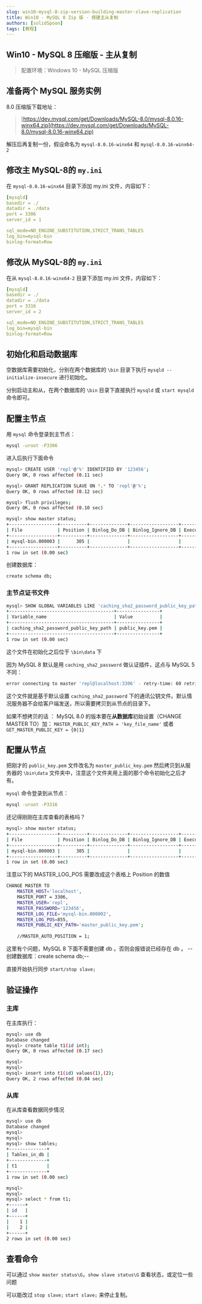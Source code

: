 ```yaml
---
slug: win10-mysql-8-zip-version-building-master-slave-replication
title: Win10 - MySQL 8 Zip 版 - 搭建主从复制
authors: [solidSpoon]
tags: [教程]
---
```



## Win10 - MySQL 8 压缩版 - 主从复制

> 配置环境：Windows 10 - MySQL 压缩版

## 准备两个 MySQL 服务实例

8.0 压缩版下载地址：

> [https://dev.mysql.com/get/Downloads/MySQL-8.0/mysql-8.0.16-winx64.zip](https://dev.mysql.com/get/Downloads/MySQL-8.0/mysql-8.0.16-winx64.zip)



解压后再复制一份，假设命名为 `mysql-8.0.16-winx64` 和 `mysql-8.0.16-winx64-2`

## 修改主 MySQL-8的 `my.ini`

在 `mysql-8.0.16-winx64` 目录下添加 my.ini 文件，内容如下：

```yaml
[mysqld]
basedir = ./
datadir = ./data
port = 3306
server_id = 1

sql_mode=NO_ENGINE_SUBSTITUTION,STRICT_TRANS_TABLES 
log_bin=mysql-bin
binlog-format=Row
```

## 修改从 MySQL-8的 `my.ini`

在从 `mysql-8.0.16-winx64-2` 目录下添加 my.ini 文件，内容如下：

```yaml
[mysqld]
basedir = ./
datadir = ./data
port = 3316
server_id = 2

sql_mode=NO_ENGINE_SUBSTITUTION,STRICT_TRANS_TABLES 
log_bin=mysql-bin
binlog-format=Row
```


## 初始化和启动数据库

空数据库需要初始化，分别在两个数据库的 `\bin` 目录下执行 `mysqld --initialize-insecure` 进行初始化。


分别启动主和从，在两个数据库的 `\bin` 目录下直接执行 `mysqld` 或 `start mysqld` 命令即可。

## 配置主节点

用 `mysql` 命令登录到主节点：

```bash
mysql -uroot -P3306
```

进入后执行下面命令

```bash
mysql> CREATE USER 'repl'@'%' IDENTIFIED BY '123456';
Query OK, 0 rows affected (0.11 sec)

mysql> GRANT REPLICATION SLAVE ON *.* TO 'repl'@'%';
Query OK, 0 rows affected (0.12 sec)

mysql> flush privileges;
Query OK, 0 rows affected (0.10 sec)

mysql> show master status;
+------------------+----------+--------------+------------------+-------------------+
| File             | Position | Binlog_Do_DB | Binlog_Ignore_DB | Executed_Gtid_Set |
+------------------+----------+--------------+------------------+-------------------+
| mysql-bin.000003 |      305 |              |                  |                   |
+------------------+----------+--------------+------------------+-------------------+
1 row in set (0.00 sec)
```


创建数据库：

```bash
create schema db;
```

### 主节点证书文件


```bash
mysql> SHOW GLOBAL VARIABLES LIKE 'caching_sha2_password_public_key_path';
+---------------------------------------+----------------+
| Variable_name                         | Value          |
+---------------------------------------+----------------+
| caching_sha2_password_public_key_path | public_key.pem |
+---------------------------------------+----------------+
1 row in set (0.00 sec)
```

这个文件在初始化之后位于 `\bin\data` 下

因为 MySQL 8 默认是用 `caching_sha2_password` 做认证插件，这点与 MySQL 5 不同：

```bash
error connecting to master 'repl@localhost:3306' - retry-time: 60 retries: 18 message: Authentication plugin 'caching_sha2_password' reported error: Authentication requires secure connection.
```


这个文件就是基于默认设置 `caching_sha2_password` 下的通讯公钥文件。默认情况服务器不会给客户端发送，所以需要拷贝到从节点的目录下。

如果不想拷贝的话 ：
MySQL 8.0 的版本要在**从数据库**初始设置（CHANGE MASTER TO）加：
`MASTER_PUBLIC_KEY_PATH = 'key_file_name'`
或者
`GET_MASTER_PUBLIC_KEY = {0|1}`

## 配置从节点


把刚才的 `public_key.pem` 文件改名为 `master_public_key.pem` 然后拷贝到从服务器的 `\bin\data` 文件夹中，注意这个文件夹用上面的那个命令初始化之后才有。

`mysql` 命令登录到从节点：

```bash
mysql -uroot -P3316
```

还记得刚刚在主库查看的表格吗？

```bash
mysql> show master status;
+------------------+----------+--------------+------------------+-------------------+
| File             | Position | Binlog_Do_DB | Binlog_Ignore_DB | Executed_Gtid_Set |
+------------------+----------+--------------+------------------+-------------------+
| mysql-bin.000003 |      305 |              |                  |                   |
+------------------+----------+--------------+------------------+-------------------+
1 row in set (0.00 sec)
```

注意以下的 MASTER_LOG_POS 需要改成这个表格上 Position 的数值


```bash
CHANGE MASTER TO
    MASTER_HOST='localhost',  
    MASTER_PORT = 3306,
    MASTER_USER='repl',      
    MASTER_PASSWORD='123456',   
    MASTER_LOG_FILE='mysql-bin.000002',
    MASTER_LOG_POS=855,
    MASTER_PUBLIC_KEY_PATH='master_public_key.pem';
    
    //MASTER_AUTO_POSITION = 1;
```


这里有个问题，MySQL 8 下面不需要创建 db 。否则会报错说已经存在 db 。
--创建数据库：create schema db;--


直接开始执行同步
`start/stop slave;`


## 验证操作

### 主库

在主库执行：


```bash
mysql> use db
Database changed
mysql> create table t1(id int);
Query OK, 0 rows affected (0.17 sec)

mysql>
mysql>
mysql> insert into t1(id) values(1),(2);
Query OK, 2 rows affected (0.04 sec)
```


### 从库

在从库查看数据同步情况


```bash
mysql> use db
Database changed
mysql>
mysql>
mysql> show tables;
+--------------+
| Tables_in_db |
+--------------+
| t1           |
+--------------+
1 row in set (0.00 sec)

mysql>
mysql>
mysql> select * from t1;
+------+
| id   |
+------+
|    1 |
|    2 |
+------+
2 rows in set (0.00 sec)
```


## 查看命令

可以通过 `show master status\G`，`show slave status\G` 查看状态，或定位一些问题


可以能改过 `stop slave;`  `start slave;` 来停止复制。
